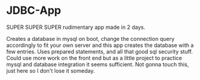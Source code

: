 # JDBC-App
SUPER SUPER SUPER rudimentary app made in 2 days.
 
Creates a database in mysql on boot, change the connection query accordingly to fit your own server and this app creates the database with a few entries.
Uses prepared statements, and all that good sql security stuff. Could use more work on the front end but as a little project to practice mysql and database
integration it seems sufficient. Not gonna touch this, just here so I don't lose it someday.
